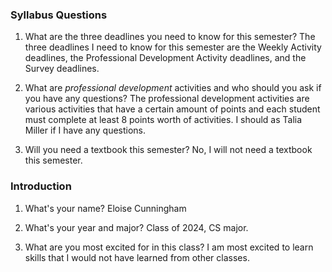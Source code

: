 ### Syllabus Questions
1. What are the three deadlines you need to know for this semester?
The three deadlines I need to know for this semester are the Weekly Activity deadlines, the Professional Development Activity deadlines, and the Survey deadlines. 

2. What are *professional development* activities and who should you ask 
if you have any questions?
The professional development activities are various activities that have a certain amount of points and each student must complete at least 8 points worth of activities. I should as Talia Miller if I have any questions. 

3. Will you need a textbook this semester?
No, I will not need a textbook this semester. 

### Introduction
1. What's your name?
Eloise Cunningham 

2. What's your year and major?
Class of 2024, CS major. 

3. What are you most excited for in this class?
I am most excited to learn skills that I would not have learned from other classes. 